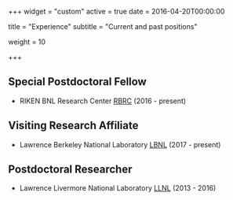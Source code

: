 +++
widget = "custom"
active = true
date = 2016-04-20T00:00:00

title = "Experience"
subtitle = "Current and past positions"

weight = 10

+++

## Special Postdoctoral Fellow
-   RIKEN BNL Research Center [RBRC](http://www.bnl.gov/riken) (2016 - present)

## Visiting Research Affiliate
-   Lawrence Berkeley National Laboratory [LBNL](https://lbl.gov) (2017 - present)

## Postdoctoral Researcher
-   Lawrence Livermore National Laboratory [LLNL](https://www.llnl.gov) (2013 - 2016)

